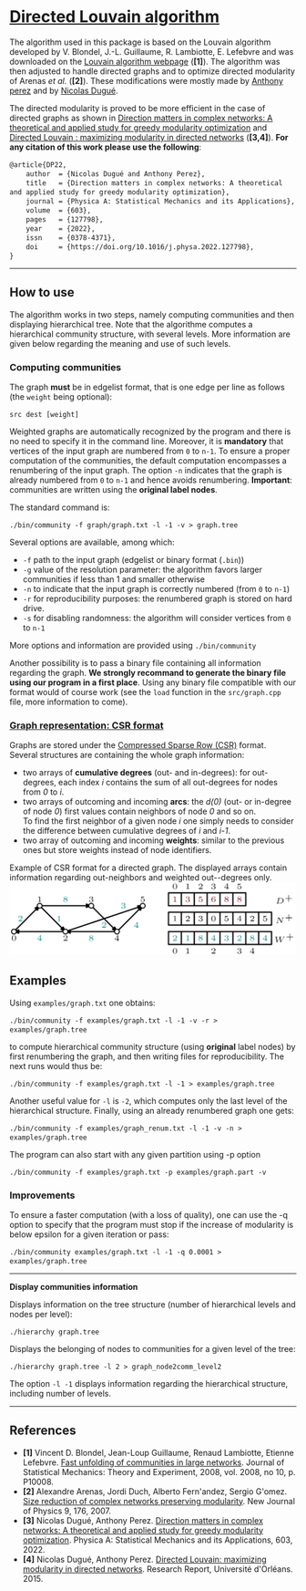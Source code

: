 # [Directed Louvain algorithm](#mainpage)                       

The algorithm used in this package is based on the Louvain algorithm developed by V. Blondel, J.-L. Guillaume, R. Lambiotte, E. Lefebvre and was downloaded on the [Louvain algorithm webpage](https://sites.google.com/site/findcommunities/) (**[1]**).
The algorithm was then adjusted to handle directed graphs and to optimize directed modularity of Arenas _et al._ (**[2]**).
These modifications were mostly made by [Anthony perez](https://www.univ-orleans.fr/lifo/membres/Anthony.Perez) and by [Nicolas Dugué](https://lium.univ-lemans.fr/team/nicolas-dugue/).

The directed modularity is proved to be more efficient in the case of directed graphs as shown in [Direction matters in complex networks: A theoretical and applied study for greedy modularity optimization](https://doi.org/10.1016/j.physa.2022.127798) and [Directed Louvain : maximizing modularity in directed networks](https://hal.archives-ouvertes.fr/hal-01231784) (**[3,4]**). **For any citation of this work please use the following**: 

    @article{DP22,
        author  = {Nicolas Dugué and Anthony Perez},
        title   = {Direction matters in complex networks: A theoretical and applied study for greedy modularity optimization},
        journal = {Physica A: Statistical Mechanics and its Applications},
        volume  = {603},
        pages   = {127798},
        year    = {2022},
        issn    = {0378-4371},
        doi     = {https://doi.org/10.1016/j.physa.2022.127798},
    }
---
## How to use

The algorithm works in two steps, namely computing communities and then displaying hierarchical tree. Note that the algorithme computes a hierarchical community structure, with several levels. More information are given below regarding the meaning and use of such levels. 

### Computing communities

The graph **must** be in edgelist format, that is one edge per line as follows (the `weight` being optional):  

    src dest [weight]

Weighted graphs are automatically recognized by the program and there is no need to specify it in the command line. 
Moreover, it is **mandatory** that vertices of the input graph are numbered from `0` to `n-1`. 
To ensure a proper computation of the communities, the default computation encompasses a renumbering of the input graph. 
The option `-n` indicates that the graph is already numbered from `0` to `n-1` and hence avoids renumbering. 
**Important**: communities are written using the **original label nodes**.

The standard command is:

    ./bin/community -f graph/graph.txt -l -1 -v > graph.tree

Several options are available, among which:
+ `-f` path to the input graph (edgelist or binary format (`.bin`))
+ `-g` value of the resolution parameter: the algorithm favors larger communities if less than 1 and smaller otherwise
+ `-n` to indicate that the input graph is correctly numbered (from `0` to `n-1`)
+ `-r` for reproducibility purposes: the renumbered graph is stored on hard drive.
+ `-s` for disabling randomness: the algorithm will consider vertices from `0` to `n-1`

More options and information are provided using `./bin/community`

Another possibility is to pass a binary file containing all information regarding the graph. 
**We strongly recommand to generate the binary file using our program in a first place**. 
Using any binary file compatible with our format would of course work (see the `load` function in the `src/graph.cpp` file, more information to come). 

### [Graph representation: CSR format](#CSR)

Graphs are stored under the [Compressed Sparse Row (CSR)](https://en.wikipedia.org/wiki/Sparse_matrix#Compressed_sparse_row_(CSR,_CRS_or_Yale_format)) format.  
Several structures are containing the whole graph information: 
+ two arrays of **cumulative degrees** (out- and in-degrees): for out-degrees, each index _i_ contains the sum of all out-degrees for nodes from _0_ to _i_. 
+ two arrays of outcoming and incoming **arcs**: the _d(0)_ (out- or in-degree of node _0_) first values contain neighbors of node _0_ and so on.   
To find the first neighbor of a given node _i_ one simply needs to consider the difference between cumulative degrees of _i_ and _i-1_.
+ two array of outcoming and incoming **weights**: similar to the previous ones but store weights instead of node identifiers. 

Example of CSR format for a directed graph. The displayed arrays contain information regarding out-neighbors and weighted out--degrees only.
![CSR example](docs/CSR.png "Example of CSR format for a directed graph. The displayed arrays contain information regarding out-neighbors and weighted out--degrees only.")

## Examples 
Using `examples/graph.txt` one obtains: 

    ./bin/community -f examples/graph.txt -l -1 -v -r > examples/graph.tree

to compute hierarchical community structure (using **original** label nodes) 
by first renumbering the graph, and 
then writing files for reproducibility. The next runs would thus be: 

    ./bin/community -f examples/graph.txt -l -1 > examples/graph.tree

Another useful value for `-l` is `-2`, which computes only the last level of the hierarchical structure. 
Finally, using an already renumbered graph one gets: 

    ./bin/community -f examples/graph_renum.txt -l -1 -v -n > examples/graph.tree

The program can also start with any given partition using -p option

    ./bin/community -f examples/graph.txt -p examples/graph.part -v

### Improvements

To ensure a faster computation (with a loss of quality), one can use
the -q option to specify that the program must stop if the increase of
modularity is below epsilon for a given iteration or pass:

    ./bin/community examples/graph.txt -l -1 -q 0.0001 > examples/graph.tree

-----------------------------------------------------------------------------
**Display communities information**

Displays information on the tree structure (number of hierarchical
levels and nodes per level):

    ./hierarchy graph.tree

Displays the belonging of nodes to communities for a given level of
the tree:

    ./hierarchy graph.tree -l 2 > graph_node2comm_level2

The option `-l -1` displays information regarding the hierarchical structure, including number of levels. 

-----------------------------------------------------------------------------
## References
* **[1]** Vincent D. Blondel, Jean-Loup Guillaume, Renaud Lambiotte, Etienne Lefebvre. [Fast unfolding of communities in large networks](https://arxiv.org/pdf/0803.0476.pdf). Journal of Statistical Mechanics: Theory and Experiment, 2008, vol. 2008, no 10, p. P10008.
* **[2]** Alexandre Arenas, Jordi Duch, Alberto Fern\'andez, Sergio G\'omez. [Size reduction of complex networks preserving modularity](https://iopscience.iop.org/article/10.1088/1367-2630/9/6/176/pdf). New Journal of Physics 9, 176, 2007.
* **[3]** Nicolas Dugué, Anthony Perez. [Direction matters in complex networks: A theoretical and applied study for greedy modularity optimization](https://doi.org/10.1016/j.physa.2022.127798). Physica A: Statistical Mechanics and its Applications, 603, 2022.
* **[4]** Nicolas Dugué, Anthony Perez. [Directed Louvain: maximizing modularity in directed networks](https://hal.archives-ouvertes.fr/hal-01231784/document). Research Report, Université d'Orléans. 2015.
